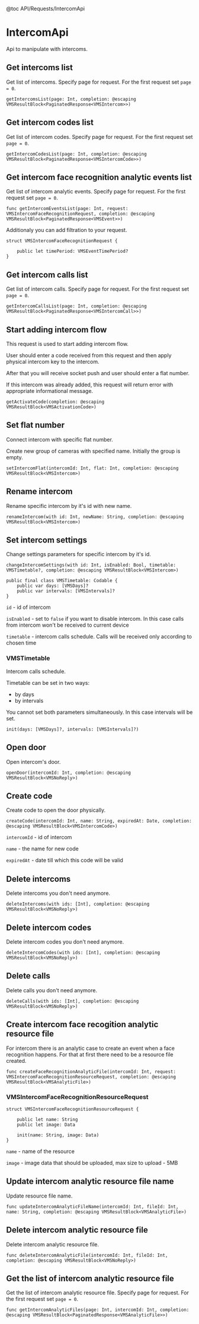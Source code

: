 @toc API/Requests/IntercomApi

# IntercomApi #

Api to manipulate with intercoms.


## Get intercoms list

Get list of intercoms. Specify page for request. For the first request set `page = 0`.

```
getIntercomsList(page: Int, completion: @escaping VMSResultBlock<PaginatedResponse<VMSIntercom>>)
```


## Get intercom codes list

Get list of intercom codes. Specify page for request. For the first request set `page = 0`.

```
getIntercomCodesList(page: Int, completion: @escaping VMSResultBlock<PaginatedResponse<VMSIntercomCode>>)
```

## Get intercom face recognition analytic events list

Get list of intercom analytic events. Specify page for request. For the first request set `page = 0`.

```
func getIntercomEventsList(page: Int, request: VMSIntercomFaceRecognitionRequest, completion: @escaping VMSResultBlock<PaginatedResponse<VMSEvent>>)
```

Additionaly you can add filtration to your request.

```
struct VMSIntercomFaceRecognitionRequest {

    public let timePeriod: VMSEventTimePeriod?
}
```


## Get intercom calls list

Get list of intercom calls. Specify page for request. For the first request set `page = 0`.

```
getIntercomCallsList(page: Int, completion: @escaping VMSResultBlock<PaginatedResponse<VMSIntercomCall>>)
```


## Start adding intercom flow

This request is used to start adding intercom flow.

User should enter a code received from this request and then apply physical intercom key to the intercom.

After that you will receive socket push and user should enter a flat number.

If this intercom was already added, this request will return error with appropriate informational message.

```
getActivateCode(completion: @escaping VMSResultBlock<VMSActivationCode>)
```


## Set flat number

Connect intercom with specific flat number.

Create new group of cameras with specified name. Initially the group is empty.

```
setIntercomFlat(intercomId: Int, flat: Int, completion: @escaping VMSResultBlock<VMSIntercom>)
```


## Rename intercom

Rename specific intercom by it's id with new name.

```
renameIntercom(with id: Int, newName: String, completion: @escaping VMSResultBlock<VMSIntercom>)
```


## Set intercom settings

Change settings parameters for specific intercom by it's id.

```
changeIntercomSettings(with id: Int, isEnabled: Bool, timetable: VMSTimetable?, completion: @escaping VMSResultBlock<VMSIntercom>)

public final class VMSTimetable: Codable {
    public var days: [VMSDays]?
    public var intervals: [VMSIntervals]?
}
```

`id` - id of intercom

`isEnabled` - set to `false` if you want to disable intercom. In this case calls from intercom won't be received to current device

`timetable` - intercom calls schedule. Calls will be received only according to chosen time

### VMSTimetable

Intercom calls schedule.

Timetable can be set in two ways:

- by days
- by intervals

You cannot set both parameters simultaneously. In this case intervals will be set.

```
init(days: [VMSDays]?, intervals: [VMSIntervals]?)
```


## Open door

Open intercom's door.

```
openDoor(intercomId: Int, completion: @escaping VMSResultBlock<VMSNoReply>)
```


## Create code

Create code to open the door physically.

```
createCode(intercomId: Int, name: String, expiredAt: Date, completion: @escaping VMSResultBlock<VMSIntercomCode>)
```

`intercomId` - id of intercom

`name` - the name for new code

`expiredAt` - date till which this code will be valid


## Delete intercoms

Delete intercoms you don't need anymore.

```
deleteIntercoms(with ids: [Int], completion: @escaping VMSResultBlock<VMSNoReply>)
```


## Delete intercom codes

Delete intercom codes you don't need anymore.

```
deleteIntercomCodes(with ids: [Int], completion: @escaping VMSResultBlock<VMSNoReply>)
```


## Delete calls

Delete calls you don't need anymore.

```
deleteCalls(with ids: [Int], completion: @escaping VMSResultBlock<VMSNoReply>)
```


## Create intercom face recogition analytic resource file

For intercom there is an analytic case to create an event when a face recognition happens. For that at first there need to be a resource file created.

```
func createFaceRecognitionAnalyticFile(intercomId: Int, request: VMSIntercomFaceRecognitionResourceRequest, completion: @escaping VMSResultBlock<VMSAnalyticFile>)
```

### VMSIntercomFaceRecognitionResourceRequest

```
struct VMSIntercomFaceRecognitionResourceRequest {
    
    public let name: String
    public let image: Data
    
    init(name: String, image: Data)
}
```

`name` - name of the resource

`image` - image data that should be uploaded, max size to upload - 5MB


## Update intercom analytic resource file name

Update resource file name.

```
func updateIntercomAnalyticFileName(intercomId: Int, fileId: Int, name: String, completion: @escaping VMSResultBlock<VMSAnalyticFile>)
```

## Delete intercom analytic resource file

Delete intercom analytic resource file.

```
func deleteIntercomAnalyticFile(intercomId: Int, fileId: Int, completion: @escaping VMSResultBlock<VMSNoReply>)
```

## Get the list of intercom analytic resource file

Get the list of intercom analytic resource file. Specify page for request. For the first request set `page = 0`.

```
func getIntercomAnalyticFiles(page: Int, intercomId: Int, completion: @escaping VMSResultBlock<PaginatedResponse<VMSAnalyticFile>>)
```
